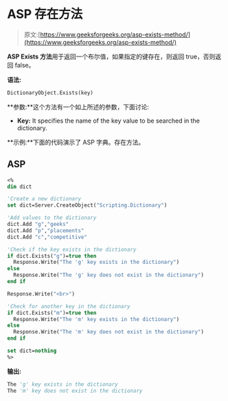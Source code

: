 # ASP 存在方法

> 原文:[https://www.geeksforgeeks.org/asp-exists-method/](https://www.geeksforgeeks.org/asp-exists-method/)

**ASP Exists 方法**用于返回一个布尔值，如果指定的键存在，则返回 true，否则返回 false。

**语法:**

```vb
DictionaryObject.Exists(key)
```

**参数:**这个方法有一个如上所述的参数，下面讨论:

*   **Key:** It specifies the name of the key value to be searched in the dictionary.

**示例:**下面的代码演示了 ASP 字典。存在方法。

## ASP

```vb
<%
dim dict

'Create a new dictionary
set dict=Server.CreateObject("Scripting.Dictionary")

'Add values to the dictionary
dict.Add "g","geeks"
dict.Add "p","placements"
dict.Add "c","competitive"

'Check if the key exists in the dictionary
if dict.Exists("g")=true then
  Response.Write("The 'g' key exists in the dictionary")
else
  Response.Write("The 'g' key does not exist in the dictionary")
end if

Response.Write("<br>")

'Check for another key in the dictionary
if dict.Exists("m")=true then
  Response.Write("The 'm' key exists in the dictionary")
else
  Response.Write("The 'm' key does not exist in the dictionary")
end if

set dict=nothing
%>
```

**输出:**

```vb
The 'g' key exists in the dictionary
The 'm' key does not exist in the dictionary 
```